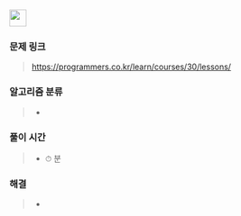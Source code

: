 # <img src="https://programmers.co.kr/assets/bi-symbol-light-49a242793b7a8b540cfc3489b918e3bb2a6724f1641572c14c575265d7aeea38.png" width=30>  

### 문제 링크
> https://programmers.co.kr/learn/courses/30/lessons/

### 알고리즘 분류
>- 

### 풀이 시간
>- ⏱ 분

### 해결
>- 
